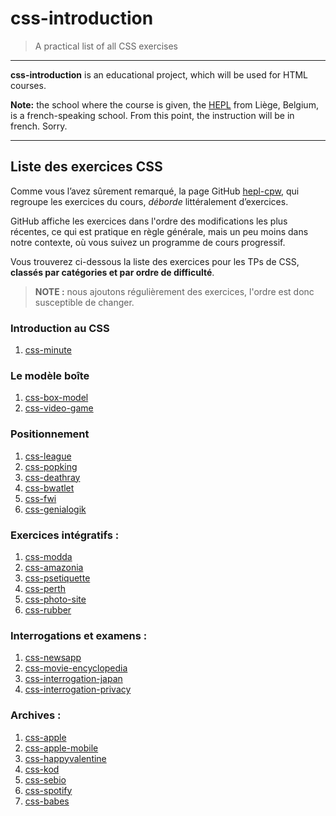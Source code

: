 # css-introduction

> A practical list of all CSS exercises

* * *

**css-introduction** is an educational project, which will be used for HTML courses.

**Note:** the school where the course is given, the [HEPL](http://www.provincedeliege.be/hauteecole) from Liège, Belgium, is a french-speaking school. From this point, the instruction will be in french. Sorry.

* * *

## Liste des exercices CSS

Comme vous l’avez sûrement remarqué, la page GitHub [hepl-cpw](https://github.com/hepl-cpw), qui regroupe les exercices du cours, _déborde_ littéralement d’exercices.  

GitHub affiche les exercices dans l'ordre des modifications les plus récentes, ce qui est pratique en règle générale, mais un peu moins dans notre contexte, où vous suivez un programme de cours progressif.

Vous trouverez ci-dessous la liste des exercices pour les TPs de CSS, **classés par catégories et par ordre de difficulté**.

> **NOTE :** nous ajoutons régulièrement des exercices, l'ordre est donc susceptible de changer.

### Introduction au CSS
1. [css-minute](https://github.com/hepl-cpw/css-minute)

### Le modèle boîte
1. [css-box-model](https://github.com/tecg-cpw/css-box-model)
1. [css-video-game](https://github.com/tecg-cpw/css-video-game)

### Positionnement
1. [css-league](https://github.com/tecg-cpw/css-league)
1. [css-popking](https://github.com/hepl-cpw/css-popking)
1. [css-deathray](https://github.com/hepl-cpw/css-deathray)
1. [css-bwatlet](https://github.com/hepl-cpw/css-bwatlet)
1. [css-fwi](https://github.com/hepl-cpw/css-fwi)
1. [css-genialogik](https://github.com/hepl-cpw/css-genialogik)

### Exercices intégratifs :
1. [css-modda](https://github.com/hepl-cpw/css-modda)
1. [css-amazonia](https://github.com/hepl-cpw/css-amazonia)
1. [css-psetiquette](https://github.com/hepl-cpw/css-psetiquette)
1. [css-perth](https://github.com/hepl-cpw/css-perth)
1. [css-photo-site](https://github.com/hepl-cpw/css-photo-site)
1. [css-rubber](https://github.com/hepl-cpw/css-rubber)

### Interrogations et examens : 
1. [css-newsapp](https://github.com/tecg-cpw/css-newsapp)
1. [css-movie-encyclopedia](https://github.com/tecg-cpw/css-movie-encyclopedia)
1. [css-interrogation-japan](https://github.com/tecg-cpw/css-interrogation-japan)
1. [css-interrogation-privacy](https://github.com/tecg-cpw/css-interrogation-privacy)

### Archives :
1. [css-apple](https://github.com/hepl-cpw/css-apple)
1. [css-apple-mobile](https://github.com/tecg-cpw/css-apple-mobile)
1. [css-happyvalentine](https://github.com/hepl-cpw/css-happyvalentine)
1. [css-kod](https://github.com/hepl-cpw/css-kod)
1. [css-sebio](https://github.com/hepl-cpw/css-sebio) 
1. [css-spotify](https://github.com/hepl-cpw/css-spotify) 
1. [css-babes](https://github.com/hepl-cpw/css-babes)
